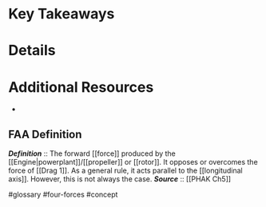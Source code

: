 # Key Takeaways

# Details

# Additional Resources
- 

## FAA Definition
***Definition***    :: The forward [[force]] produced by the [[Engine|powerplant]]/[[propeller]] or [[rotor]]. It opposes or overcomes the force of [[Drag 1]]. As a general rule, it acts parallel to the [[longitudinal axis]]. However, this is not always the case.
***Source***         :: [[PHAK Ch5]]

#glossary #four-forces #concept